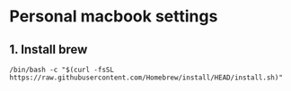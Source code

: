 # Personal macbook settings

## 1. Install brew
`/bin/bash -c "$(curl -fsSL https://raw.githubusercontent.com/Homebrew/install/HEAD/install.sh)"`
